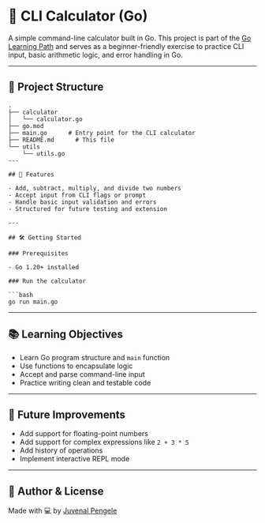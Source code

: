 # 🧮 CLI Calculator (Go)

A simple command-line calculator built in Go. This project is part of the [Go Learning Path](../README.md) and serves as a beginner-friendly exercise to practice CLI input, basic arithmetic logic, and error handling in Go.

---

## 📂 Project Structure

```
.
├── calculator
│   └── calculator.go
├── go.mod
├── main.go      # Entry point for the CLI calculator
├── README.md      # This file
└── utils
    └── utils.go
---

## 🚀 Features

- Add, subtract, multiply, and divide two numbers
- Accept input from CLI flags or prompt
- Handle basic input validation and errors
- Structured for future testing and extension

---

## 🛠️ Getting Started

### Prerequisites

- Go 1.20+ installed

### Run the calculator

```bash
go run main.go
```

---

## 📚 Learning Objectives

- Learn Go program structure and `main` function
- Use functions to encapsulate logic
- Accept and parse command-line input
- Practice writing clean and testable code

---

## 🔧 Future Improvements

- Add support for floating-point numbers
- Add support for complex expressions like `2 + 3 * 5`
- Add history of operations
- Implement interactive REPL mode

---

## 🧠 Author & License

Made with 💻 by [Juvenal Pengele](https://github.com/juvpengele)  
